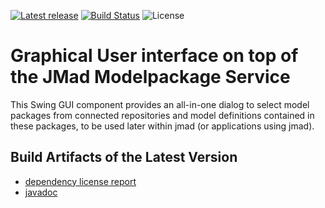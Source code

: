 [![Latest release](https://img.shields.io/github/release/jmad/jmad-modelpack-swing.svg?maxAge=1000)](https://github.com/jmad/jmad-modelpack-swing/releases)
[![Build Status](https://travis-ci.com/jmad/jmad-modelpack-swing.svg?branch=master)](https://travis-ci.com/jmad/jmad-modelpack-swing)
![License](https://img.shields.io/github/license/jmad/jmad-modelpack-swing.svg)


# Graphical User interface on top of the JMad Modelpackage Service

This Swing GUI component provides an all-in-one dialog to select model packages from connected repositories and model definitions contained in these packages, to be used later within jmad (or applications using jmad).

## Build Artifacts of the Latest Version
 
* [dependency license report](https://jmad.io/jmad-modelpack-swing/dependency-license/index.html)
* [javadoc](https://jmad.io/jmad-modelpack-swing/index.html)

